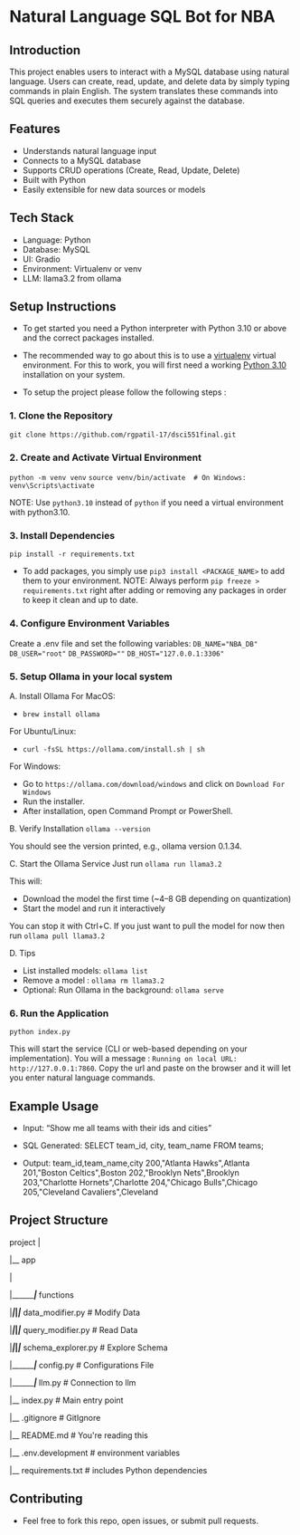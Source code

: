 # Natural Language SQL Bot for NBA


## Introduction
This project enables users to interact with a MySQL database using natural language. Users can create, read, update, and delete data by simply typing commands in plain English. The system translates these commands into SQL queries and executes them securely against the database.

## Features
- Understands natural language input
- Connects to a MySQL database
- Supports CRUD operations (Create, Read, Update, Delete)
- Built with Python
- Easily extensible for new data sources or models


## Tech Stack
- Language: Python
- Database: MySQL
- UI: Gradio
- Environment: Virtualenv or venv
- LLM: llama3.2 from ollama

## Setup Instructions
- To get started you need a Python interpreter with Python 3.10 or above and the correct packages installed. 

- The recommended way to go about this is to use a [virtualenv](https://virtualenv.pypa.io/en/latest/) virtual environment. For this to work, you will first need
a working [Python 3.10](https://www.python.org/downloads/) installation on your system.

- To setup the project please follow the following steps :

### 1. Clone the Repository
`git clone https://github.com/rgpatil-17/dsci551final.git`

### 2. Create and Activate Virtual Environment
`python -m venv venv`
`source venv/bin/activate  # On Windows: venv\Scripts\activate`

NOTE: Use `python3.10` instead of `python` if you need a virtual environment with python3.10.

### 3. Install Dependencies
`pip install -r requirements.txt`

- To add packages, you simply use `pip3 install <PACKAGE_NAME>` to add them to your environment.
NOTE: Always perform `pip freeze > requirements.txt` right after adding or removing any packages in order to keep it clean and up to date.

### 4. Configure Environment Variables
Create a .env file and set the following variables:
`DB_NAME="NBA_DB"`
`DB_USER="root"`
`DB_PASSWORD=""`
`DB_HOST="127.0.0.1:3306"`

### 5. Setup Ollama in your local system
A. Install Ollama
For MacOS: 
- `brew install ollama`

For Ubuntu/Linux: 
- `curl -fsSL https://ollama.com/install.sh | sh`

For Windows: 
- Go to `https://ollama.com/download/windows` and click on `Download For Windows`
- Run the installer.
- After installation, open Command Prompt or PowerShell.

B. Verify Installation
`ollama --version`

You should see the version printed, e.g., ollama version 0.1.34.

C. Start the Ollama Service
Just run `ollama run llama3.2`

This will:
- Download the model the first time (~4–8 GB depending on quantization)
- Start the model and run it interactively

You can stop it with Ctrl+C.
If you just want to pull the model for now then run `ollama pull llama3.2`

D. Tips
- List installed models: `ollama list`
- Remove a model : `ollama rm llama3.2`
- Optional: Run Ollama in the background: `ollama serve`


### 6. Run the Application
`python index.py`

This will start the service (CLI or web-based depending on your implementation). You will a message : `Running on local URL:  http://127.0.0.1:7860`. 
Copy the url and paste on the browser and it will let you enter natural language commands.

## Example Usage
- Input: “Show me all teams with their ids and cities”

- SQL Generated: SELECT team_id, city, team_name FROM teams; 

- Output: 
team_id,team_name,city
200,"Atlanta Hawks",Atlanta
201,"Boston Celtics",Boston
202,"Brooklyn Nets",Brooklyn
203,"Charlotte Hornets",Charlotte
204,"Chicago Bulls",Chicago
205,"Cleveland Cavaliers",Cleveland



## Project Structure
project
|

|__ app

|

|_________|___ functions

|_________|___|_________|___ data_modifier.py     # Modify Data

|_________|___|_________|___ query_modifier.py    # Read Data

|_________|___|_________|___ schema_explorer.py   # Explore Schema

|_________|___ config.py                     # Configurations File

|_________|___ llm.py                        # Connection to llm

|__ index.py                      # Main entry point

|__ .gitignore                    # GitIgnore 

|__ README.md                     # You're reading this

|__ .env.development              # environment variables

|__ requirements.txt              # includes Python dependencies



## Contributing
- Feel free to fork this repo, open issues, or submit pull requests.
